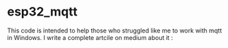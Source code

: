 # esp32_mqtt

This code is intended to help those who struggled like me to work with mqtt in Windows. I write a complete artcile on medium about it :  

